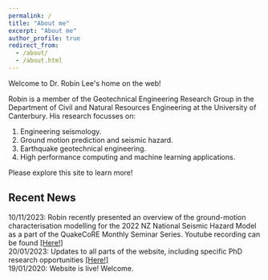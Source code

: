 ```yaml
---
permalink: /
title: "About me"
excerpt: "About me"
author_profile: true
redirect_from: 
  - /about/
  - /about.html
---
```


Welcome to Dr. Robin Lee's home on the web!

Robin is a member of the Geotechnical Engineering Research Group in the Department of Civil and Natural Resources Engineering at the University of Canterbury. His research focusses on:

1. Engineering seismology.
2. Ground motion prediction and seismic hazard.
3. Earthquake geotechnical engineering.
4. High performance computing and machine learning applications.

Please explore this site to learn more!

## Recent News

10/11/2023: Robin recently presented an overview of the ground-motion characterisation modelling for the 2022 NZ National Seismic Hazard Model as a part of the QuakeCoRE Monthly Seminar Series. Youtube recording can be found [[Here!]](https://www.youtube.com/watch?v=ZcCRHgJkeSo)  
20/01/2023: Updates to all parts of the website, including specific PhD research opportunities [[Here!]](https://lee-robin.github.io/opportunities/)  
19/01/2020: Website is live! Welcome.
